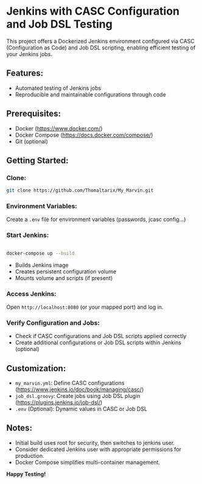 # Jenkins with CASC Configuration and Job DSL Testing

This project offers a Dockerized Jenkins environment configured via CASC (Configuration as Code) and Job DSL scripting, enabling efficient testing of your Jenkins jobs.

## Features:

- Automated testing of Jenkins jobs
- Reproducible and maintainable configurations through code

## Prerequisites:

- Docker (https://www.docker.com/)
- Docker Compose (https://docs.docker.com/compose/)
- Git (optional)

## Getting Started:

### Clone:
```Bash
git clone https://github.com/Thomaltarix/My_Marvin.git
```

### Environment Variables:
Create a `.env` file for environment variables (passwords, jcasc config...)

### Start Jenkins:
```Bash

docker-compose up --build
```

- Builds Jenkins image
- Creates persistent configuration volume
- Mounts volume and scripts (if present)

### Access Jenkins:
Open `http://localhost:8080` (or your mapped port) and log in.

### Verify Configuration and Jobs:
- Check if CASC configurations and Job DSL scripts applied correctly
- Create additional configurations or Job DSL scripts within Jenkins (optional)

## Customization:

- `my_marvin.yml`: Define CASC configurations (https://www.jenkins.io/doc/book/managing/casc/)
- `job_dsl.groovy`: Create jobs using Job DSL plugin (https://plugins.jenkins.io/job-dsl/)
- `.env` (Optional): Dynamic values in CASC or Job DSL

## Notes:

- Initial build uses root for security, then switches to jenkins user.
- Consider dedicated Jenkins user with appropriate permissions for production.
- Docker Compose simplifies multi-container management.

**Happy Testing!**